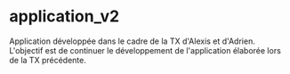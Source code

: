 application_v2
==============

Application développée dans le cadre de la TX d'Alexis et d'Adrien. L'objectif est de continuer le développement de l'application élaborée lors de la TX précédente.

